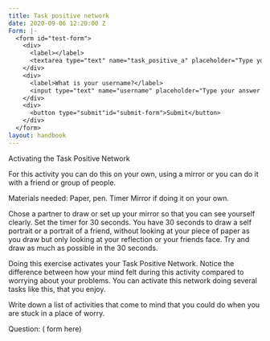 ```yaml
---
title: Task positive network
date: 2020-09-06 12:20:00 Z
Form: |-
  <form id="test-form">
    <div>
      <label></label>
      <textarea type="text" name="task_positive_a" placeholder="Type your answer here"/></textarea>
    </div>
    <div>
      <label>What is your username?</label>
      <input type="text" name="username" placeholder="Type your answer here"/></input>
    </div>
    <div>
      <button type="submit"id="submit-form">Submit</button>
    </div>
  </form>
layout: handbook
---
```


Activating the Task Positive Network

For this activity you can do this on your own, using a mirror or you can do it with a friend or group of people.

Materials needed: Paper, pen.
Timer
Mirror if doing it on your own.

Chose a partner to draw or set up your mirror so that you can see yourself clearly. Set the timer for 30 seconds. You have 30 seconds to draw a self portrait or a portrait of a friend, without looking at your piece of paper as you draw but only looking at your reflection or your friends face. Try and draw as much as possible in the 30 seconds.

Doing this exercise activates your Task Positive Network. Notice the difference between how your mind felt during this activity compared to worrying about your problems. You can activate this network doing several tasks like this, that you enjoy.

Write down a list of activities that come to mind that you could do when you are stuck in a place of worry.

Question: ( form here)